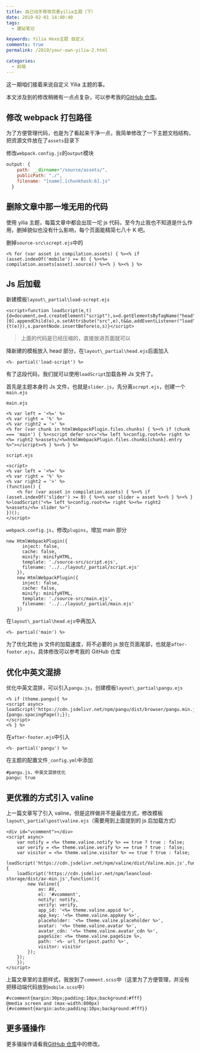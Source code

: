 ```yaml
---
title: 自己动手修改完善yilia主题（下）
date: 2019-02-01 14:40:40
tags:
  - 建站笔记

keywords: Yilia Hexo主题 自定义
comments: true
permalink: /2019/your-own-yilia-2.html

categories:
  - 前端
---
```


这一期咱们接着来说自定义 Yilia 主题的事。

<!-- more -->

本文涉及到的修改稍微有一点点复杂，可以参考我的[GitHub 仓库](https://github.com/MonoLogueChi/hexo-theme-yilia)。

## 修改 webpack 打包路径

为了方便管理代码，也是为了看起来干净一点，我简单修改了一下主题文档结构，把资源文件放在了`assets`目录下

修改`webpack.config.js`的`output`模块

```js
output: {
    path: __dirname+"/source/assets/",
    publicPath: "./",
    filename: "[name].[chunkhash:6].js"
  }
```

## 删除文章中那一堆无用的代码

使用 yilia 主题，每篇文章中都会出现一坨 js 代码，至今为止我也不知道是什么作用，删掉貌似也没有什么影响，每个页面能精简七八十 K 吧。

删掉`source-src\scrept.ejs`中的

```
<% for (var asset in compilation.assets) { %><% if (asset.indexOf('mobile') >= 0) { %><%= compilation.assets[asset].source() %><% } %><% } %>
```

## Js 后加载

新建模板`layout\_partial\load-scrept.ejs`

```
<script>function loadScript(e,t){d=document,o=d.createElement("script"),s=d.getElementsByTagName("head")[0].appendChild(o),o.setAttribute("src",e),t&&o.addEventListener("load",function(e){t(e)}),s.parentNode.insertBefore(o,s)}</script>
```

> 上面的代码是已经压缩的，直接放进页面就可以

降新建的模板放入 head 部分，在`layout\_partial\head.ejs`后面加入

```
<%- partial('load-script') %>
```

有了这段代码，我们就可以使用`loadScript`加载各种 Js 文件了。

首先是主题本身的 Js 文件，也就是`slider.js`，先分离`scrept.ejs`，创建一个`main.ejs`

`main.ejs`

```
<% var left = '<%=' %>
<% var right = '%' %>
<% var right2 = '>' %>
<% for (var chunk in htmlWebpackPlugin.files.chunks) { %><% if (chunk === 'main') { %><script defer src="<%= left %>config.root<%= right %><%= right2 %>assets/<%=htmlWebpackPlugin.files.chunks[chunk].entry %>"></script><% } %><% } %>
```

`script.ejs`

```
<script>
<% var left = '<%=' %>
<% var right = '%' %>
<% var right2 = '>' %>
(function() {
	<% for (var asset in compilation.assets) { %><% if (asset.indexOf('slider') >= 0) { %><% var slider = asset %><% } %><% } %>loadScript("<%= left %>config.root<%= right %><%= right2 %>assets/<%= slider %>")
})();
</script>
```

`webpack.config.js`，修改`plugins`，增加 main 部分

```
new HtmlWebpackPlugin({
      inject: false,
      cache: false,
      minify: minifyHTML,
      template: './source-src/script.ejs',
      filename: '../../layout/_partial/script.ejs'
    }),
    new HtmlWebpackPlugin({
      inject: false,
      cache: false,
      minify: minifyHTML,
      template: './source-src/main.ejs',
      filename: '../../layout/_partial/main.ejs'
    })
```

在`layout\_partial\head.ejs`中再加入

```
<%- partial('main') %>
```

为了优化其他 js 文件的加载速度，将不必要的 js 放在页面尾部，也就是`after-footer.ejs`，具体修改可以参考我的 GitHub 仓库

## 优化中英文混排

优化中英文混排，可以引入`pangu.js`，创建模板`layout\_partial\pangu.ejs`

```
<% if (theme.pangu){ %>
<script async>
loadScript('https://cdn.jsdelivr.net/npm/pangu/dist/browser/pangu.min.js',function(){pangu.spacingPage();});
</script>
<% } %>
```

在`after-footer.ejs`中引入

```
<%- partial('pangu') %>
```

在主题的配置文件`_config.yml`中添加

```
#pangu.js，中英文混排优化
pangu: true
```

## 更优雅的方式引入 valine

上一篇文章写了引入 valine，但是这样做并不是最佳方式，修改模板`layout\_partial\post\valine.ejs`（需要用到上面提到的 js 后加载方式）

```
<div id="vcomment"></div>
<script async>
    var notify = <%= theme.valine.notify %> == true ? true : false;
    var verify = <%= theme.valine.verify %> == true ? true : false;
    var visitor = <%= theme.valine.visitor %> == true ? true : false;
    loadScript('https://cdn.jsdelivr.net/npm/valine/dist/Valine.min.js',function(){
    loadScript('https://cdn.jsdelivr.net/npm/leancloud-storage/dist/av-min.js',function(){
        new Valine({
            av: AV,
            el: '#vcomment',
            notify: notify,
            verify: verify,
            app_id: '<%= theme.valine.appid %>',
            app_key: '<%= theme.valine.appkey %>',
            placeholder: '<%= theme.valine.placeholder %>',
            avatar: '<%= theme.valine.avatar %>',
            avatar_cdn: '<%= theme.valine.avatar_cdn %>',
            pageSize: <%= theme.valine.pageSize %>,
            path: '<%- url_for(post.path) %>',
            visitor: visitor
        });
    });
    });
</script>
```

上篇文章里的主题样式，我放到了`comment.scss`中（这里为了方便管理，并没有把移动端代码放到`mobile.scss`中）

```
#vcomment{margin:30px;padding:10px;background:#fff}
@media screen and (max-width:800px){#vcomment{margin:auto;padding:10px;background:#fff}}
```

## 更多骚操作

更多骚操作请看我[GitHub 仓库](https://github.com/MonoLogueChi/hexo-theme-yilia)中的修改。
